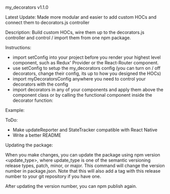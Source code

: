 my_decorators v1.1.0

Latest Update: Made more modular and easier to add custom HOCs and connect them to decorators.js controller

Description: Build custom HOCs, wire them up to the decorators.js controller and control / import them from one npm package.


Instructions:
* import setConfig into your project before you render your highest level component, such as Redux' Provider or the React-Router component.
* use setConfig to setup the my_decorators config (you can turn on / off decorators, change their config, its up to how you designed the HOCs)
* import myDecoratorsConfig anywhere you need to control your decorators with the config
* import decorators in any of your components and apply them above the component class or by calling the functional component inside the decorator function:

Example:


ToDo:
* Make updateReporter and StateTracker compatible with React Native
* Write a better README





Updating the package:

When you make changes, you can update the package using npm version <update_type>, where update_type is one of the semantic versioning release types, patch, minor, or major. This command will change the version number in package.json. Note that this will also add a tag with this release number to your git repository if you have one.

After updating the version number, you can npm publish again.